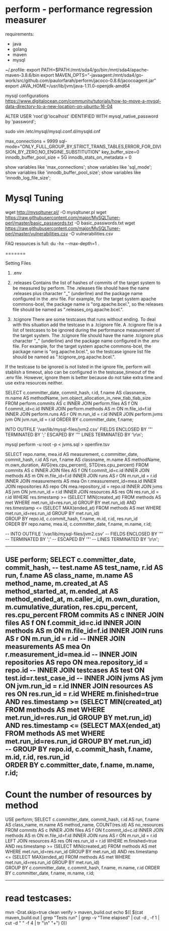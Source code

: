 # perform  - performance regression measurer

requirements:
- java
- golang
- maven
- mysql

~/.profile:
export PATH=$PATH:/mnt/sda4/go/bin:/mnt/sda4/apache-maven-3.8.6/bin
export MAVEN_OPTS="-javaagent:/mnt/sda4/go-work/src/github.com/paulorfarah/perform/jacoco-0.8.6/jacocoagent.jar"
export JAVA_HOME=/usr/lib/jvm/java-1.11.0-openjdk-amd64

mysql configurations
https://www.digitalocean.com/community/tutorials/how-to-move-a-mysql-data-directory-to-a-new-location-on-ubuntu-16-04

ALTER USER 'root'@'localhost' IDENTIFIED WITH mysql_native_password by 'password';

sudo vim /etc/mysql/mysql.conf.d/mysqld.cnf

max_connections = 9999
sql-mode="ONLY_FULL_GROUP_BY,STRICT_TRANS_TABLES,ERROR_FOR_DIVISION_BY_ZERO,NO_ENGINE_SUBSTITUTION"
key_buffer_size=0
innodb_buffer_pool_size = 5G
innodb_stats_on_metadata = 0

show variables like 'max_connections';
show variables like 'sql_mode';
show variables like 'innodb_buffer_pool_size';
show variables like 'innodb_log_file_size';

# Mysql Tuning
wget http://mysqltuner.pl/ -O mysqltuner.pl
wget https://raw.githubusercontent.com/major/MySQLTuner-perl/master/basic_passwords.txt -O basic_passwords.txt
wget https://raw.githubusercontent.com/major/MySQLTuner-perl/master/vulnerabilities.csv -O vulnerabilities.csv


<!-- 2) download jacoco
- $ wget https://search.maven.org/remotecontent?filepath=org/jacoco/jacoco/0.8.6/jacoco-0.8.6.zip
- $ unzip jacoco-0.8.6.zip /path/to/perform

3) download and configure async-profiler: 
- $ wget https://github.com/jvm-profiling-tools/async-profiler/releases/download/v2.6/async-profiler-2.6-linux-x64.tar.gz
- $ tar -xzvf async-profiler-2.6-linux-x64.tar.gz 
- $ sudo apt install openjdk-11-dbg (or openjdk-8-dbg)
- $ sudo sysctl kernel.perf_event_paranoid=1
- $ sudo sysctl kernel.kptr_restrict=0
  
4) configure environment variable MAVEN_OPTS:
- export MAVEN_OPTS=-agentpath:path/to/async-profiler-2.5.1-linux-x64/build/libasyncProfiler.so=start,event=wall,file=profile.txt -->


FAQ
resources is full: 
du -hx --max-depth=1 .

=======

Setting Files
1) .env


2) .releases
Contains the list of hashes of commits of the target system to be measured by perform. The .releases file should have the name .releases plus character "_" (underline) and the package name configured in the .env file.
For example, for the target system apache commons-bcel, the package name is "org.apache.bcel.", so the releases file should be named as ".releases_org.apache.bcel.".

3) .tcignore
There are some testcases that runs without ending. To deal with this situation add the testcase in a .tcignore file. A .tcignore file is a list of testcases to be ignored during the performance measurement of the target system. The .tcignore file should have the name .tcignore plus character "_" (underline) and the package name configured in the .env file.
For example, for the target system apache commons-bcel, the package name is "org.apache.bcel.", so the testcase ignore list file should be named as ".tcignore_org.apache.bcel.".

If the testcase to be ignored is not listed in the ignore file, perform will stablish a timeout, also can be configured in the testcase_timeout of the .env file. However, ignore them is better because do not take extra time and use extra resources neither.

SELECT c.committer_date, commit_hash, r.id, f.name AS classname, m.name AS methodName, jvm.object_allocation_in_new_tlab_tlab_size   FROM perform.commits AS c INNER JOIN perform.files AS f ON f.commit_id=c.id INNER JOIN perform.methods AS m ON m.file_id=f.id INNER JOIN perform.runs AS r ON m.run_id = r.id INNER JOIN perform.jvms jvm ON jvm.run_id = r.id ORDER BY c.committer_date, f.name; 



INTO OUTFILE '/var/lib/mysql-files/jvm2.csv'
          FIELDS ENCLOSED BY '"'
          TERMINATED BY ';'
          ESCAPED BY '"'
          LINES TERMINATED BY '\r\n';

          

mysql perform -u root -p  < jvms.sql > openfire.tsv



SELECT repo.name, mea.id AS measurement, c.committer_date, commit_hash, r.id AS run, f.name AS classname, m.name AS methodName, m.own_duration, 
AVG(res.cpu_percent), STD(res.cpu_percent)
FROM commits AS c
INNER JOIN files AS f ON f.commit_id=c.id
INNER JOIN methods AS m ON m.file_id=f.id
INNER JOIN runs AS r ON m.run_id = r.id
INNER JOIN measurements AS mea On r.measurement_id=mea.id
INNER JOIN repositories AS repo ON mea.repository_id = repo.id
INNER JOIN jvms AS jvm ON jvm.run_id = r.id
INNER JOIN resources AS res ON res.run_id = r.id
WHERE res.timestamp >= (SELECT MIN(created_at) FROM methods AS met WHERE met.run_id=res.run_id GROUP BY met.run_id)
AND res.timestamp <= (SELECT MAX(ended_at) FROM methods AS met WHERE met.run_id=res.run_id GROUP BY met.run_id)     
GROUP BY repo.id, c.commit_hash, f.name, m.id, r.id, res.run_id     
ORDER BY repo.name, mea.id, c.committer_date, f.name, m.name, r.id;


-- INTO OUTFILE '/var/lib/mysql-files/jvm2.csv'
-- FIELDS ENCLOSED BY '"'
-- TERMINATED BY ';'
-- ESCAPED BY '"'
-- LINES TERMINATED BY '\r\n';

---
USE perform;
SELECT c.committer_date, commit_hash, -- test.name AS test_name, 
r.id AS run, f.name AS class_name, 
m.name AS method_name, m.created_at AS method_started_at, m.ended_at AS method_ended_at, m.caller_id, m.own_duration, m.cumulative_duration, 
res.cpu_percent, res.cpu_percent
FROM commits AS c
INNER JOIN files AS f ON f.commit_id=c.id
INNER JOIN methods AS m ON m.file_id=f.id
INNER JOIN runs AS r ON m.run_id = r.id
-- INNER JOIN measurements AS mea On r.measurement_id=mea.id
-- INNER JOIN repositories AS repo ON mea.repository_id = repo.id
-- INNER JOIN testcases AS test ON test.id=r.test_case_id
-- INNER JOIN jvms AS jvm ON jvm.run_id = r.id
INNER JOIN resources AS res ON res.run_id = r.id
WHERE m.finished=true
AND res.timestamp >= (SELECT MIN(created_at) FROM methods AS met WHERE met.run_id=res.run_id GROUP BY met.run_id)
AND res.timestamp <= (SELECT MAX(ended_at) FROM methods AS met WHERE met.run_id=res.run_id GROUP BY met.run_id)     
-- GROUP BY repo.id, c.commit_hash, f.name, m.id, r.id, res.run_id     
ORDER BY c.committer_date, f.name, m.name, r.id;
----

# Count the number of resources by method
USE perform;
SELECT c.committer_date, commit_hash, r.id AS run, f.name AS class_name, 
m.name AS method_name,
COUNT(res.id) AS no_resources 
FROM commits AS c
INNER JOIN files AS f ON f.commit_id=c.id
INNER JOIN methods AS m ON m.file_id=f.id
INNER JOIN runs AS r ON m.run_id = r.id
LEFT JOIN resources AS res ON res.run_id = r.id
WHERE m.finished=true
AND res.timestamp >= (SELECT MIN(created_at) FROM methods AS met WHERE met.run_id=res.run_id GROUP BY met.run_id)
AND res.timestamp <= (SELECT MAX(ended_at) FROM methods AS met WHERE met.run_id=res.run_id GROUP BY met.run_id)   
GROUP BY c.committer_date, c.commit_hash, f.name, m.name, r.id
ORDER BY c.committer_date, f.name, m.name, r.id;


----
# read testcases:
mvn -Drat.skip=true clean verify > maven_build.out
echo $(( $(cat maven_build.out | grep "Tests run" | grep -v "Time elapsed" | cut -d , -f 1 | cut -d " " -f 4 | tr "\n" "+") 0))


